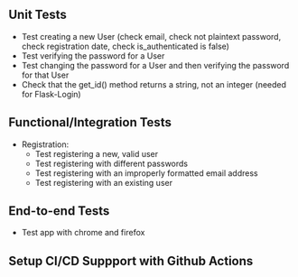 ## Unit Tests

- Test creating a new User (check email, check not plaintext password, check registration date, check is_authenticated is false)
- Test verifying the password for a User
- Test changing the password for a User and then verifying the password for that User
- Check that the get_id() method returns a string, not an integer (needed for Flask-Login)

## Functional/Integration Tests

- Registration:
  - Test registering a new, valid user
  - Test registering with different passwords
  - Test registering with an improperly formatted email address
  - Test registering with an existing user

## End-to-end Tests

- Test app with chrome and firefox

## Setup CI/CD Suppport with Github Actions
